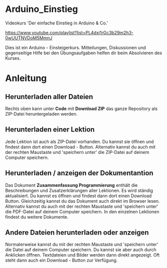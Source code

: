 # Arduino_Einstieg
 Videokurs 'Der einfache Einstieg in Arduino & Co.' 

https://www.youtube.com/playlist?list=PL4dxj1rGc3b29m2h3-0wUUTNVDoM5MmnJ

Dies ist ein Arduino - Einsteigerkurs. Mitteilungen, Diskussionen und gegenseitige Hilfe bei den Übungsaufgaben helfen dir beim Absolvieren des Kurses.

# Anleitung

## Herunterladen aller Dateien
Rechts oben kann unter **Code** mit **Download ZIP** das ganze Repository als ZIP-Datei heruntergeladen werden.


## Herunterladen einer Lektion
Jede Lektion ist auch als ZIP-Datei vorhanden. Du kannst sie öffnen und findest dann dort einen Download - Button. Alternativ kannst du auch mit der rechten Maustaste und 'speichern unter' die ZIP-Datei auf deinem Computer speichern.


## Herunterladen / anzeigen der Dokumentantion
Das Dokument **Zusammenfassung Programmierung** enthält die Beschreibungen und Zusatzerklärungen aller Lektionen. Es wird ständig aktualisiert. Du kannst es öffnen und findest dann dort einen Download Button. Gleichzeitig kannst du das Dokument auch direkt im Browser lesen. Alternativ kannst du auch mit der rechten Maustaste und 'speichern unter' die PDF-Datei auf deinem Computer speichern. In den einzelnen Lektionen findest du weitere Dokumente.


## Andere Dateien herunterladen oder anzeigen
Normalerweise kannst du mit der rechten Maustaste und 'speichern unter' die Datei auf deinem Computer speichern.
Du kannst sie aber auch durch Anklicken öffnen. Textdateien und Bilder werden dann direkt angezeigt. Oft steht dann auch ein Download - Button zur Verfügung.